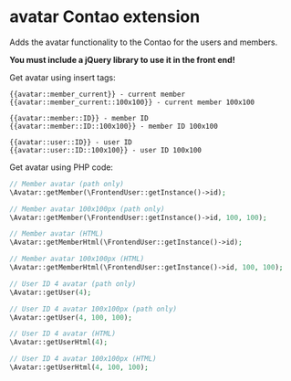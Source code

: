 avatar Contao extension
=======================

Adds the avatar functionality to the Contao for the users and members.

**You must include a jQuery library to use it in the front end!**

Get avatar using insert tags:

```
{{avatar::member_current}} - current member
{{avatar::member_current::100x100}} - current member 100x100

{{avatar::member::ID}} - member ID
{{avatar::member::ID::100x100}} - member ID 100x100

{{avatar::user::ID}} - user ID
{{avatar::user::ID::100x100}} - user ID 100x100
```

Get avatar using PHP code:

```php
// Member avatar (path only)
\Avatar::getMember(\FrontendUser::getInstance()->id);

// Member avatar 100x100px (path only)
\Avatar::getMember(\FrontendUser::getInstance()->id, 100, 100);

// Member avatar (HTML)
\Avatar::getMemberHtml(\FrontendUser::getInstance()->id);

// Member avatar 100x100px (HTML)
\Avatar::getMemberHtml(\FrontendUser::getInstance()->id, 100, 100);

// User ID 4 avatar (path only)
\Avatar::getUser(4);

// User ID 4 avatar 100x100px (path only)
\Avatar::getUser(4, 100, 100);

// User ID 4 avatar (HTML)
\Avatar::getUserHtml(4);

// User ID 4 avatar 100x100px (HTML)
\Avatar::getUserHtml(4, 100, 100);
```
